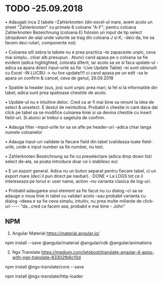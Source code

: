 # TODO -25.09.2018

•	Adaugati inca 2 tabele –Zahlerknoten (din excel-ul mare, avem acolo un sheet "Zahlerknoten" cu primele 6 coloane "A-F"; pentru coloana Zahlerknoten Bezeichnung (coloana E) folosim un input de tip select (dropdown de-ala) unde valorile se trag din coloana J si K; 
-deci da, tre sa facem deci rutari, componente noi)

•	Culoarea stil zebra la tabele nu e prea practica –te zapaceste unpic, ceva mai simplu...chiar alb presupun . Atunci cand apasa pe o coloana sa fie evident (adica highlighted, colorata diferit, iar acolo sa se si faca update-ul -adica sa apara direct input-urile sa fie -Live Update Table) –ei sunt obisnuiti cu Excel -IN LUCRU
-> nu live update!!!! ci cand apasa pe un edit -sa le apara un confirm & cancel, ceva de genul, 26.09.2018

•	Spatiile la header (sus, jos) sunt unpic prea mari; la fel si la informatiile din tabel; adica sunt prea spatioase chestiile de acolo.

•	Update-ul nu e intuitive deloc. Cred ca ar fi mai bine sa renunt la idea de select & unselect. E destul de neintuitiva. Probabil o chestie in care daca dai click pe tabel sa se modifice culoarea liniei si sa devina chestile cu insert field-uri. Si atunci ar trebui o sagetuta de confirm.

•	Adauga filter –input-urile lor sa se afle pe header-uri -adica chiar langa numele coloanelor

•	Adauga input-uri validate la fiecare field din tabel (valideaza toate field-urile, unde e input number sa fie number, nu text.

•	Zahlerknoten Bezeichnung sa fie cu preselectare (adica drop down list/ select de-ala, sa poata introduce doar ce ii stabilesc eu)

•	E un export general. Adica nu un buton separat pentru fiecare tabel, ci un export mare (deci il pun direct pe navbar). -DONE
•	La LOGS tot ce il intereseaza pe Ionut e: user name, action –nu varianta clasica de log-uri.

•	Probabil adaugarea unui element sa fie facut nu cu dialog –ci sa se adauge o noua linie in tabel cu validari acolo –sau probabil varianta cu dialog –ideea e sa fie ceva simplu, intuitiv, nu prea multe miliarde de click-uri ---- "da...cred ca facem asa, probabil e mai bine - John"


## NPM
1) Angular Material
https://material.angular.io/

npm install --save @angular/material @angular/cdk @angular/animations

2) Ngx Translate
https://medium.com/letsboot/translate-angular-4-apps-with-ngx-translate-83302fb6c10d

npm install @ngx-translate/core --save

npm install @ngx-translate/http-loader
